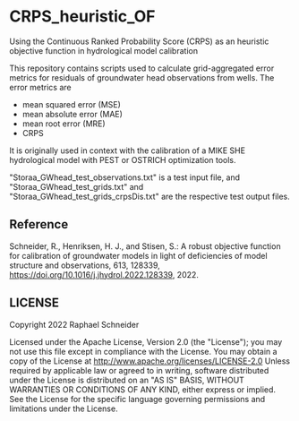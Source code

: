 # CRPS_heuristic_OF
Using the Continuous Ranked Probability Score (CRPS) as an heuristic objective 
function in hydrological model calibration

This repository contains scripts used to calculate grid-aggregated error 
metrics for residuals of groundwater head observations from wells. The error 
metrics are 
* mean squared error (MSE)
* mean absolute error (MAE)
* mean root error (MRE)
* CRPS

It is originally used in context with the calibration of a MIKE SHE 
hydrological model with PEST or OSTRICH optimization tools.

"Storaa_GWhead_test_observations.txt" is a test input file, and 
"Storaa_GWhead_test_grids.txt" and "Storaa_GWhead_test_grids_crpsDis.txt" are 
the respective test output files.

## Reference
Schneider, R., Henriksen, H. J., and Stisen, S.: A robust objective function 
for calibration of groundwater models in light of deficiencies of model 
structure and observations, 613, 128339, 
https://doi.org/10.1016/j.jhydrol.2022.128339, 2022.

## LICENSE
Copyright 2022 Raphael Schneider

Licensed under the Apache License, Version 2.0 (the "License");
you may not use this file except in compliance with the License.
You may obtain a copy of the License at
       http://www.apache.org/licenses/LICENSE-2.0
Unless required by applicable law or agreed to in writing, software
distributed under the License is distributed on an "AS IS" BASIS,
WITHOUT WARRANTIES OR CONDITIONS OF ANY KIND, either express or implied.
See the License for the specific language governing permissions and
limitations under the License.